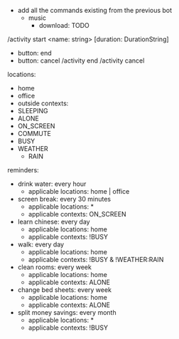 - add all the commands existing from the previous bot
  - music
    - download: TODO

/activity start <name: string> [duration: DurationString]
  - button: end
  - button: cancel
/activity end
/activity cancel

locations:
  - home
  - office
  - outside
contexts:
  - SLEEPING
  - ALONE
  - ON_SCREEN
  - COMMUTE
  - BUSY
  - WEATHER
    - RAIN

reminders:
- drink water: every hour
  - applicable locations: home | office
- screen break: every 30 minutes
  - applicable locations: *
  - applicable contexts: ON_SCREEN
- learn chinese: every day
  - applicable locations: home
  - applicable contexts: !BUSY
- walk: every day
  - applicable locations: home
  - applicable contexts: !BUSY & !WEATHER:RAIN
- clean rooms: every week
  - applicable locations: home
  - applicable contexts: ALONE
- change bed sheets: every week
  - applicable locations: home
  - applicable contexts: ALONE
- split money savings: every month
  - applicable locations: *
  - applicable contexts: !BUSY
